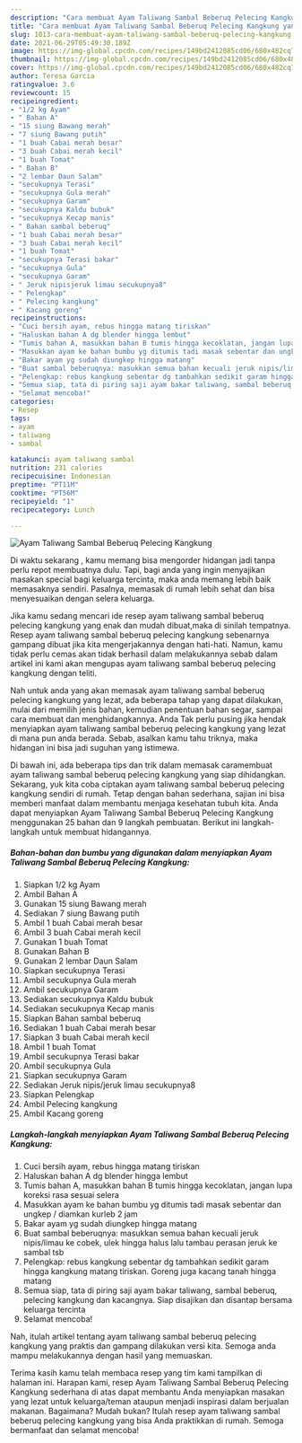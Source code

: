 ```yaml
---
description: "Cara membuat Ayam Taliwang Sambal Beberuq Pelecing Kangkung yang lezat Untuk Jualan"
title: "Cara membuat Ayam Taliwang Sambal Beberuq Pelecing Kangkung yang lezat Untuk Jualan"
slug: 1013-cara-membuat-ayam-taliwang-sambal-beberuq-pelecing-kangkung-yang-lezat-untuk-jualan
date: 2021-06-29T05:49:30.189Z
image: https://img-global.cpcdn.com/recipes/149bd2412085cd06/680x482cq70/ayam-taliwang-sambal-beberuq-pelecing-kangkung-foto-resep-utama.jpg
thumbnail: https://img-global.cpcdn.com/recipes/149bd2412085cd06/680x482cq70/ayam-taliwang-sambal-beberuq-pelecing-kangkung-foto-resep-utama.jpg
cover: https://img-global.cpcdn.com/recipes/149bd2412085cd06/680x482cq70/ayam-taliwang-sambal-beberuq-pelecing-kangkung-foto-resep-utama.jpg
author: Teresa Garcia
ratingvalue: 3.6
reviewcount: 15
recipeingredient:
- "1/2 kg Ayam"
- " Bahan A"
- "15 siung Bawang merah"
- "7 siung Bawang putih"
- "1 buah Cabai merah besar"
- "3 buah Cabai merah kecil"
- "1 buah Tomat"
- " Bahan B"
- "2 lembar Daun Salam"
- "secukupnya Terasi"
- "secukupnya Gula merah"
- "secukupnya Garam"
- "secukupnya Kaldu bubuk"
- "secukupnya Kecap manis"
- " Bahan sambal beberuq"
- "1 buah Cabai merah besar"
- "3 buah Cabai merah kecil"
- "1 buah Tomat"
- "secukupnya Terasi bakar"
- "secukupnya Gula"
- "secukupnya Garam"
- " Jeruk nipisjeruk limau secukupnya8"
- " Pelengkap"
- " Pelecing kangkung"
- " Kacang goreng"
recipeinstructions:
- "Cuci bersih ayam, rebus hingga matang tiriskan"
- "Haluskan bahan A dg blender hingga lembut"
- "Tumis bahan A, masukkan bahan B tumis hingga kecoklatan, jangan lupa koreksi rasa sesuai selera"
- "Masukkan ayam ke bahan bumbu yg ditumis tadi masak sebentar dan ungkep / diamkan kurleb 2 jam"
- "Bakar ayam yg sudah diungkep hingga matang"
- "Buat sambal beberuqnya: masukkan semua bahan kecuali jeruk nipis/limau ke cobek, ulek hingga halus lalu tambau perasan jeruk ke sambal tsb"
- "Pelengkap: rebus kangkung sebentar dg tambahkan sedikit garam hingga kangkung matang tiriskan. Goreng juga kacang tanah hingga matang"
- "Semua siap, tata di piring saji ayam bakar taliwang, sambal beberuq, pelecing kangkung dan kacangnya. Siap disajikan dan disantap bersama keluarga tercinta"
- "Selamat mencoba!"
categories:
- Resep
tags:
- ayam
- taliwang
- sambal

katakunci: ayam taliwang sambal 
nutrition: 231 calories
recipecuisine: Indonesian
preptime: "PT11M"
cooktime: "PT56M"
recipeyield: "1"
recipecategory: Lunch

---
```



![Ayam Taliwang Sambal Beberuq Pelecing Kangkung](https://img-global.cpcdn.com/recipes/149bd2412085cd06/680x482cq70/ayam-taliwang-sambal-beberuq-pelecing-kangkung-foto-resep-utama.jpg)

Di waktu  sekarang , kamu memang bisa mengorder hidangan jadi tanpa perlu repot membuatnya dulu. Tapi, bagi anda yang ingin menyajikan masakan special bagi keluarga tercinta, maka anda memang lebih baik memasaknya sendiri. Pasalnya, memasak di rumah lebih sehat dan bisa menyesuaikan dengan selera keluarga.

Jika kamu sedang mencari ide resep ayam taliwang sambal beberuq pelecing kangkung yang enak dan mudah dibuat,maka di sinilah tempatnya. Resep ayam taliwang sambal beberuq pelecing kangkung  sebenarnya gampang dibuat jika kita mengerjakannya dengan hati-hati. Namun, kamu tidak perlu cemas akan tidak berhasil dalam melakukannya 
sebab dalam artikel ini kami akan mengupas ayam taliwang sambal beberuq pelecing kangkung dengan teliti.  



Nah untuk anda yang akan memasak ayam taliwang sambal beberuq pelecing kangkung yang lezat, ada beberapa tahap yang dapat dilakukan, mulai dari memilih jenis bahan, kemudian penentuan bahan segar, sampai cara membuat dan menghidangkannya. Anda Tak perlu pusing jika hendak menyiapkan ayam taliwang sambal beberuq pelecing kangkung yang lezat di mana pun anda berada. Sebab, asalkan kamu  tahu triknya, maka hidangan ini bisa jadi suguhan yang istimewa.

Di bawah ini, ada beberapa tips dan trik dalam memasak caramembuat ayam taliwang sambal beberuq pelecing kangkung yang siap dihidangkan. Sekarang, yuk kita coba ciptakan ayam taliwang sambal beberuq pelecing kangkung sendiri di rumah. Tetap dengan bahan sederhana, sajian ini bisa memberi manfaat dalam membantu menjaga kesehatan tubuh kita. Anda dapat menyiapkan Ayam Taliwang Sambal Beberuq Pelecing Kangkung menggunakan 25 bahan dan 9 langkah pembuatan. Berikut ini langkah-langkah untuk membuat hidangannya.

<!--inarticleads1-->

##### Bahan-bahan dan bumbu yang digunakan dalam menyiapkan Ayam Taliwang Sambal Beberuq Pelecing Kangkung:

1. Siapkan 1/2 kg Ayam
1. Ambil  Bahan A
1. Gunakan 15 siung Bawang merah
1. Sediakan 7 siung Bawang putih
1. Ambil 1 buah Cabai merah besar
1. Ambil 3 buah Cabai merah kecil
1. Gunakan 1 buah Tomat
1. Gunakan  Bahan B
1. Gunakan 2 lembar Daun Salam
1. Siapkan secukupnya Terasi
1. Ambil secukupnya Gula merah
1. Ambil secukupnya Garam
1. Sediakan secukupnya Kaldu bubuk
1. Sediakan secukupnya Kecap manis
1. Siapkan  Bahan sambal beberuq
1. Sediakan 1 buah Cabai merah besar
1. Siapkan 3 buah Cabai merah kecil
1. Ambil 1 buah Tomat
1. Ambil secukupnya Terasi bakar
1. Ambil secukupnya Gula
1. Siapkan secukupnya Garam
1. Sediakan  Jeruk nipis/jeruk limau secukupnya8
1. Siapkan  Pelengkap
1. Ambil  Pelecing kangkung
1. Ambil  Kacang goreng




<!--inarticleads2-->

##### Langkah-langkah menyiapkan Ayam Taliwang Sambal Beberuq Pelecing Kangkung:

1. Cuci bersih ayam, rebus hingga matang tiriskan
1. Haluskan bahan A dg blender hingga lembut
1. Tumis bahan A, masukkan bahan B tumis hingga kecoklatan, jangan lupa koreksi rasa sesuai selera
1. Masukkan ayam ke bahan bumbu yg ditumis tadi masak sebentar dan ungkep / diamkan kurleb 2 jam
1. Bakar ayam yg sudah diungkep hingga matang
1. Buat sambal beberuqnya: masukkan semua bahan kecuali jeruk nipis/limau ke cobek, ulek hingga halus lalu tambau perasan jeruk ke sambal tsb
1. Pelengkap: rebus kangkung sebentar dg tambahkan sedikit garam hingga kangkung matang tiriskan. Goreng juga kacang tanah hingga matang
1. Semua siap, tata di piring saji ayam bakar taliwang, sambal beberuq, pelecing kangkung dan kacangnya. Siap disajikan dan disantap bersama keluarga tercinta
1. Selamat mencoba!




Nah, itulah artikel tentang  ayam taliwang sambal beberuq pelecing kangkung  yang praktis dan gampang dilakukan versi kita. Semoga anda mampu melakukannya dengan hasil yang memuaskan. 

Terima kasih kamu telah membaca resep yang tim kami tampilkan di halaman ini. Harapan kami, resep  Ayam Taliwang Sambal Beberuq Pelecing Kangkung sederhana di atas dapat membantu Anda menyiapkan masakan yang lezat untuk keluarga/teman ataupun menjadi inspirasi dalam berjualan makanan. Bagaimana? Mudah bukan? Itulah resep ayam taliwang sambal beberuq pelecing kangkung yang bisa Anda praktikkan di rumah. Semoga bermanfaat dan selamat mencoba!

